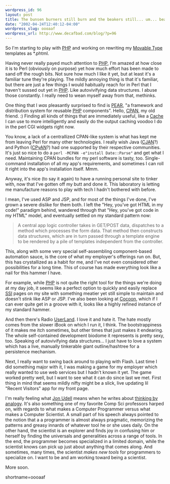 ```yaml
--- 
wordpress_id: 96
layout: post
title: The bunsen burners still burn and the beakers still... um... beak.
date: "2002-04-24T12:40:12-04:00"
wordpress_slug: oooaaf
wordpress_url: http://www.decafbad.com/blog/?p=96
---
```

<p>So I'm starting to play with <a href="http://www.php.net">PHP</a> and working on rewriting my <a href="http://www.movabletype.org">Movable Type</a> templates as *.phtml.</p>
<p>Having never really payed much attention to <a href="http://www.decafbad.com/twiki/bin/view/Main/PHP">PHP</a>, I'm amazed at how close it is to Perl (obviously on purpose) yet how much effort has been made to sand off the rough bits.  Not sure how much I like it yet, but at least it's a familiar tune they're playing.  The mildly annoying thing is that it's familiar, but there are just a few things I would habitually reach for in Perl that I haven't sussed out yet in <a href="http://www.decafbad.com/twiki/bin/view/Main/PHP">PHP</a>.  Like autovivifying data structures.  I abuse those constantly.  I really need to wean myself away from that, methinks.</p>
<p>One thing that I <i>was</i> pleasantly surprised to find is <a href="http://pear.php.net">PEAR</a>, "a framework and distribution system for reusable <a href="http://www.decafbad.com/twiki/bin/view/Main/PHP">PHP</a> components".  Hello, <a href="http://www.cpan.org">CPAN</a>, my old friend. :)  Finding all kinds of things that are immediately useful, like a <a href="http://pear.php.net/package-info.php?pacid=40">Cache</a> I can use to more intelligently and easily do the output caching voodoo I do in the perl CGI widgets right now.  </p>
<p><b><Aside></b>You know, a lack of a centrallized CPAN-like system is what has kept me from leaving Perl for many other technologies.  I really wish Java (<a href="http://www.google.com/search?hl=en&amp;q=cjan">CJAN</a>?) and Python (<a href="http://www.google.com/search?q=cpyan&amp;sourceid=mozilla-search&amp;start=0&amp;start=0">CPyAN</a>?) had one supported by their respective communities.  It's just so nice to do a <code>perl -MCPAN -e"install Date::Parse"</code> and get what I need.  Maintaining CPAN bundles for my perl software is tasty, too.  Single-command installation of all my app's requirements, and sometimes I can roll it right into the app's installation itself.  Mmm.<b></aside></b></p>
<p>Anyway, it's nice (to say it again) to have a running personal site to tinker with, now that I've gotten off my butt and done it.  This laboratory is letting me manufacture reasons to play with tech I hadn't bothered with before.  </p>
<p>I mean, I've used ASP and JSP, and for most of the things I've done, I've grown a severe dislike for them both.  I left the "Hey, you've got HTML in my code!" paradigm behind, wandered through that "Hey, you've got code in my HTML" model, and eventually settled on my standard pattern now:<blockquote>A central app logic controller takes in GET/POST data, dispatches to a method which processes the form data.  That method then constructs data structures, which are in turn passed through a template engine to be rendered by a pile of templates independent from the controller.</blockquote>This, along with some very special self-assembling component-based automation sauce, is the core of what my employer's offerings run on.  But, this has crystallized as a habit for me, and I've not even considered other possibilities for a long time.  This of course has made everything look like a nail for this hammer I have.  </p>
<p>For example, while <a href="http://www.decafbad.com/twiki/bin/view/Main/PHP">PHP</a> is not quite the right tool for the  things we're doing at my day job, it seems like a perfect option to quickly and easily replace <a href="http://www.decafbad.com/twiki/bin/view/Main/SSI">SSI</a> pages on my site with something meatier yet still simple to maintain and doesn't stink like ASP or JSP.  I've also been looking at <a href="http://xml.apache.org/cocoon">Cocoon</a>, which if I can ever quite get in a groove with it, looks like a highly refined instance of my standard hammer.</p>
<p>And then there's Radio <a href="http://www.decafbad.com/twiki/bin/view/Main/UserLand">UserLand</a>.  I love it and hate it.  The hate mostly comes from the slower iBook on which I run it, I think.  The bootstrappiness of it makes me itch sometimes, but other times that just makes it endearing.  The whole self-contained development biodome it represents is pretty sexy, too.  Speaking of autovivifying data structures...  I just have to love a system which has a live, manually tinkerable giant outline/hashtree for a persistence mechanism.</p>
<p>Next, I really want to swing back around to playing with Flash.  Last time I did something major with it, I was making a game for my employer which really wanted to use web services but I hadn't known it yet.  The game worked pretty well, but I want to see what it can do since last we met.  First thing in mind that seems mildly nifty might be a slick, live updating lil "Recent Visitors" app for my front page.</p>
<p>I'm really feeling what <a href="http://radio.weblogs.com/0100887/">Jon Udell</a> means when he writes about <a href="http://www.byte.com/documents/s=7031/byt1016214357418/0318_udell.html">thinking by analogy</a>.  It's also something one of my favorite Comp Sci professors harped on, with regards to what makes a Computer Programmer versus what makes a Computer Scientist.  A small part of his speech always pointed to the notion that a a programmer is almost always pragmatic, memorizing the patterns and greasy innards of whatever tool he or she uses daily.  On the other hand, the scientist is an explorer and finds joy in confusing him or herself by finding the universals and generalities across a range of tools.  In the end, the programmer becomes specialized in a limited domain, while the scientist knows can pick up just about anything that comes along.  And sometimes, many times, the scientist <i>makes new tools</i> for programmers to specialize on.  I want to be and am working toward being a scientist.</p>
<p>More soon.</p>
<!--more-->
shortname=oooaaf
